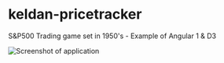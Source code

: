 # keldan-pricetracker
S&amp;P500 Trading game set in 1950's - Example of Angular 1 &amp; D3

![Screenshot of application](https://raw.githubusercontent.com/daniel-payne/keldan-pricetracker/master/Images/screenshot.png)
